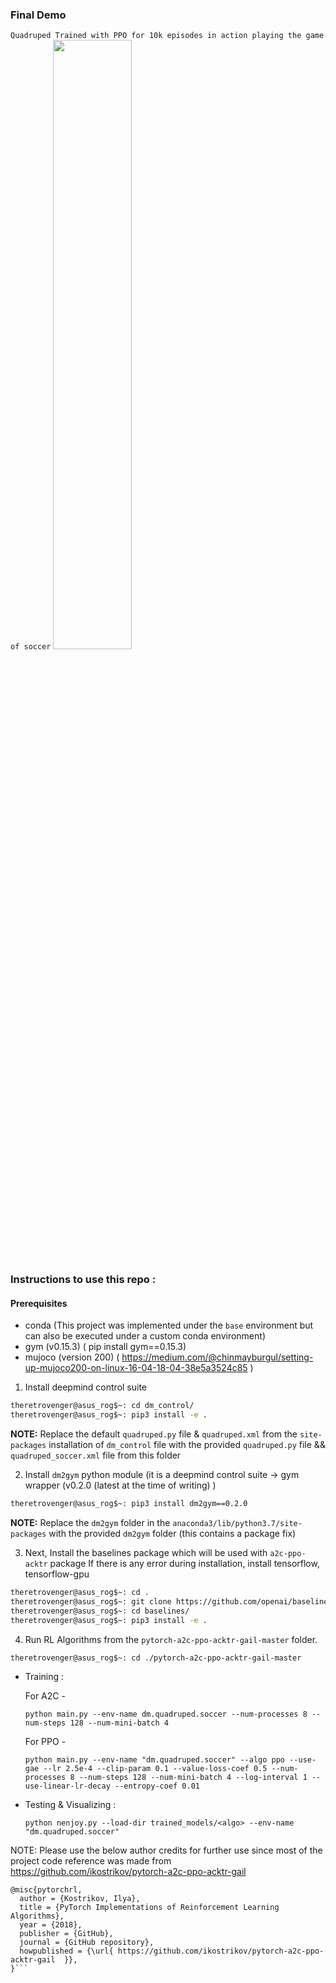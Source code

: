 ### Final Demo

`Quadruped Trained with PPO for 10k episodes in action playing the game of soccer` 
[<img src="https://img.youtube.com/vi/uRmXBiZup3M/maxresdefault.jpg" width="50%">](https://youtu.be/uRmXBiZup3M)

### Instructions to use this repo :

#### Prerequisites
* conda (This project was implemented under the `base` environment but can also be executed under a custom conda environment)
* gym (v0.15.3) ( pip install gym==0.15.3) 
* mujoco (version 200) ( https://medium.com/@chinmayburgul/setting-up-mujoco200-on-linux-16-04-18-04-38e5a3524c85 )


1. Install deepmind control suite 

```bash
theretrovenger@asus_rog$~: cd dm_control/
theretrovenger@asus_rog$~: pip3 install -e .
```

**NOTE:** Replace the default ```quadruped.py``` file & ```quadruped.xml``` from the ```site-packages``` installation of ```dm_control``` file with the provided ```quadruped.py``` file && ```quadruped_soccer.xml``` file from this folder    

2. Install `dm2gym` python module (it is a deepmind control suite -> gym wrapper (v0.2.0 (latest at the time of writing) )

```bash
theretrovenger@asus_rog$~: pip3 install dm2gym==0.2.0 
```

**NOTE:** Replace the ```dm2gym``` folder in the ```anaconda3/lib/python3.7/site-packages``` with the provided ```dm2gym``` folder (this contains a package fix) 

3. Next, Install the baselines package which will be used with ```a2c-ppo-acktr``` package
If there is any error during installation, install tensorflow, tensorflow-gpu

```bash
theretrovenger@asus_rog$~: cd .
theretrovenger@asus_rog$~: git clone https://github.com/openai/baselines.git
theretrovenger@asus_rog$~: cd baselines/
theretrovenger@asus_rog$~: pip3 install -e .
```
4. Run RL Algorithms from the ```pytorch-a2c-ppo-acktr-gail-master```  folder. 
```bash
theretrovenger@asus_rog$~: cd ./pytorch-a2c-ppo-acktr-gail-master
```
* Training :

    For A2C -
    
    `python main.py --env-name dm.quadruped.soccer --num-processes 8 --num-steps 128 --num-mini-batch 4`


    For PPO -
    
    `python main.py --env-name "dm.quadruped.soccer" --algo ppo --use-gae --lr 2.5e-4 --clip-param 0.1 --value-loss-coef 0.5 --num-processes 8 --num-steps 128 --num-mini-batch 4 --log-interval 1 --use-linear-lr-decay --entropy-coef 0.01`
    
* Testing & Visualizing :


    `python nenjoy.py --load-dir trained_models/<algo> --env-name "dm.quadruped.soccer"`
    
NOTE: Please use the below author credits for further use since most of the project code reference was made from https://github.com/ikostrikov/pytorch-a2c-ppo-acktr-gail 

```Citation :
@misc{pytorchrl,
  author = {Kostrikov, Ilya},
  title = {PyTorch Implementations of Reinforcement Learning Algorithms},
  year = {2018},
  publisher = {GitHub},
  journal = {GitHub repository},
  howpublished = {\url{ https://github.com/ikostrikov/pytorch-a2c-ppo-acktr-gail  }},
}```
